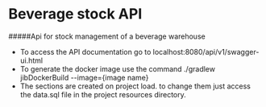# Beverage stock API
#####Api for stock management of a beverage warehouse

- To access the API documentation go to  localhost:8080/api/v1/swagger-ui.html
- To generate the docker image use the command  ./gradlew jibDockerBuild --image={image name}
- The sections are created on project load. to change them just access the data.sql file in the project resources directory.